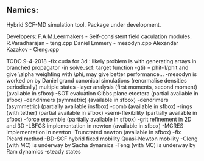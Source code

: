 ## Namics: 

Hybrid SCF-MD simulation tool. Package under development.

Developers: 
F.A.M.Leermakers - Self-consistent field caculation modules.
R.Varadharajan - teng.cpp
Daniel Emmery - mesodyn.cpp
Alexandar Kazakov - Cleng.cpp

TODO 9-4-2018
-fix cuda for 3d : likely problem is with generating arrays in branched propagator
-in solve_scf: target function
	-g(i) = phit-1/phit and give \alpha weighting with \phi, may give better performance...
-mesodyn is worked on by Daniel
	grand canonical simulations (renormalise densities periodically) 
	multiple states
-layer analysis (first moments, second moment) (available in sfbox)
-SOT evaluation Gibbs plane etcetera (partial available in sfbox)
-dendrimers (symmetric) (available in sfbox)
-dendrimers (asymmetric) (partially available insfbox)
-comb (available in sfbox)
-rings (with tether) (partial available in sfbox)
-semi-flexibility (partially available in sfbox)
-force ensemble (partially available in sfbox)
-grit refinement in 2D and 3D
-LBFGS implementation in newton (available in sfbox)
-MGRES implementation in newton
-Trunctated newton  (available in sfbox)
-fix Picard method
-BD-SCF hybrid
	fixed mobility
	Quasi-Newton mobility
-Cleng (with MC) is underway by Sacha
	dynamics
-Teng (with MC) is underway by Ram
	dynamics
-steady states   

